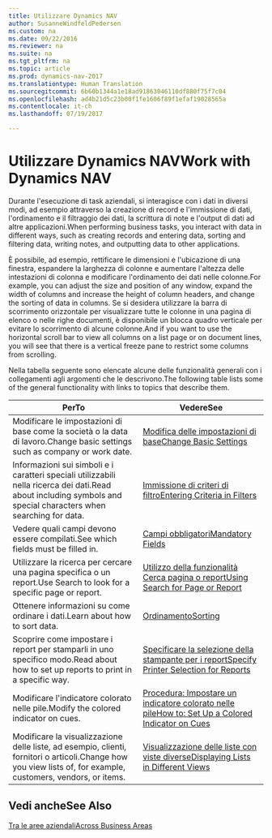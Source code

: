 ```yaml
---
title: Utilizzare Dynamics NAV
author: SusanneWindfeldPedersen
ms.custom: na
ms.date: 09/22/2016
ms.reviewer: na
ms.suite: na
ms.tgt_pltfrm: na
ms.topic: article
ms.prod: dynamics-nav-2017
ms.translationtype: Human Translation
ms.sourcegitcommit: 6b60b1344a1e18ad91863046110df880f75f7c04
ms.openlocfilehash: ad4b21d5c23b00f1fe1606f89f1efaf19028565a
ms.contentlocale: it-ch
ms.lasthandoff: 07/19/2017

---
```

    
# <a name="work-with-dynamics-nav"></a><span data-ttu-id="4e780-102">Utilizzare Dynamics NAV</span><span class="sxs-lookup"><span data-stu-id="4e780-102">Work with Dynamics NAV</span></span>
<span data-ttu-id="4e780-103">Durante l'esecuzione di task aziendali, si interagisce con i dati in diversi modi, ad esempio attraverso la creazione di record e l'immissione di dati, l'ordinamento e il filtraggio dei dati, la scrittura di note e l'output di dati ad altre applicazioni.</span><span class="sxs-lookup"><span data-stu-id="4e780-103">When performing business tasks, you interact with data in different ways, such as creating records and entering data, sorting and filtering data, writing notes, and outputting data to other applications.</span></span>

<span data-ttu-id="4e780-104">È possibile, ad esempio, rettificare le dimensioni e l'ubicazione di una finestra, espandere la larghezza di colonne e aumentare l'altezza delle intestazioni di colonna e modificare l'ordinamento dei dati nelle colonne.</span><span class="sxs-lookup"><span data-stu-id="4e780-104">For example, you can adjust the size and position of any window, expand the width of columns and increase the height of column headers, and change the sorting of data in columns.</span></span> <span data-ttu-id="4e780-105">Se si desidera utilizzare la barra di scorrimento orizzontale per visualizzare tutte le colonne in una pagina di elenco o nelle righe documenti, è disponibile un blocca quadro verticale per evitare lo scorrimento di alcune colonne.</span><span class="sxs-lookup"><span data-stu-id="4e780-105">And if you want to use the horizontal scroll bar to view all columns on a list page or on document lines, you will see that there is a vertical freeze pane to restrict some columns from scrolling.</span></span>

<span data-ttu-id="4e780-106">Nella tabella seguente sono elencate alcune delle funzionalità generali con i collegamenti agli argomenti che le descrivono.</span><span class="sxs-lookup"><span data-stu-id="4e780-106">The following table lists some of the general functionality with links to topics that describe them.</span></span>

|<span data-ttu-id="4e780-107">Per</span><span class="sxs-lookup"><span data-stu-id="4e780-107">To</span></span> |<span data-ttu-id="4e780-108">Vedere</span><span class="sxs-lookup"><span data-stu-id="4e780-108">See</span></span> |
|---|----|
|<span data-ttu-id="4e780-109">Modificare le impostazioni di base come la società o la data di lavoro.</span><span class="sxs-lookup"><span data-stu-id="4e780-109">Change basic settings such as company or work date.</span></span>|[<span data-ttu-id="4e780-110">Modifica delle impostazioni di base</span><span class="sxs-lookup"><span data-stu-id="4e780-110">Change Basic Settings</span></span>](ui-change-basic-settings.md)|
|<span data-ttu-id="4e780-111">Informazioni sui simboli e i caratteri speciali utilizzabili nella ricerca dei dati.</span><span class="sxs-lookup"><span data-stu-id="4e780-111">Read about including symbols and special characters when searching for data.</span></span>|[<span data-ttu-id="4e780-112">Immissione di criteri di filtro</span><span class="sxs-lookup"><span data-stu-id="4e780-112">Entering Criteria in Filters</span></span>](ui-enter-criteria-filters.md)|
|<span data-ttu-id="4e780-113">Vedere quali campi devono essere compilati.</span><span class="sxs-lookup"><span data-stu-id="4e780-113">See which fields must be filled in.</span></span>|[<span data-ttu-id="4e780-114">Campi obbligatori</span><span class="sxs-lookup"><span data-stu-id="4e780-114">Mandatory Fields</span></span>](ui-mandatory-fields.md)|
|<span data-ttu-id="4e780-115">Utilizzare la ricerca per cercare una pagina specifica o un report.</span><span class="sxs-lookup"><span data-stu-id="4e780-115">Use Search to look for a specific page or report.</span></span>|[<span data-ttu-id="4e780-116">Utilizzo della funzionalità Cerca pagina o report</span><span class="sxs-lookup"><span data-stu-id="4e780-116">Using Search for Page or Report</span></span>](ui-search.md)|
|<span data-ttu-id="4e780-117">Ottenere informazioni su come ordinare i dati.</span><span class="sxs-lookup"><span data-stu-id="4e780-117">Learn about how to sort data.</span></span>|[<span data-ttu-id="4e780-118">Ordinamento</span><span class="sxs-lookup"><span data-stu-id="4e780-118">Sorting</span></span>](ui-sorting.md)|
|<span data-ttu-id="4e780-119">Scoprire come impostare i report per stamparli in uno specifico modo.</span><span class="sxs-lookup"><span data-stu-id="4e780-119">Read about how to set up reports to print in a specific way.</span></span>|[<span data-ttu-id="4e780-120">Specificare la selezione della stampante per i report</span><span class="sxs-lookup"><span data-stu-id="4e780-120">Specify Printer Selection for Reports</span></span>](ui-specify-printer-selection-reports.md)|
|<span data-ttu-id="4e780-121">Modificare l'indicatore colorato nelle pile.</span><span class="sxs-lookup"><span data-stu-id="4e780-121">Modify the colored indicator on cues.</span></span>|[<span data-ttu-id="4e780-122">Procedura: Impostare un indicatore colorato nelle pile</span><span class="sxs-lookup"><span data-stu-id="4e780-122">How to: Set Up a Colored Indicator on Cues</span></span>](ui-how-setup-colored-indicator-cues.md)|
|<span data-ttu-id="4e780-123">Modificare la visualizzazione delle liste, ad esempio, clienti, fornitori o articoli.</span><span class="sxs-lookup"><span data-stu-id="4e780-123">Change how you view lists of, for example, customers, vendors, or items.</span></span>|[<span data-ttu-id="4e780-124">Visualizzazione delle liste con viste diverse</span><span class="sxs-lookup"><span data-stu-id="4e780-124">Displaying Lists in Different Views</span></span>](across-display-lists-different-views.md)|

## <a name="see-also"></a><span data-ttu-id="4e780-125">Vedi anche</span><span class="sxs-lookup"><span data-stu-id="4e780-125">See Also</span></span>
[<span data-ttu-id="4e780-126">Tra le aree aziendali</span><span class="sxs-lookup"><span data-stu-id="4e780-126">Across Business Areas</span></span>](ui-across-business-areas.md)

